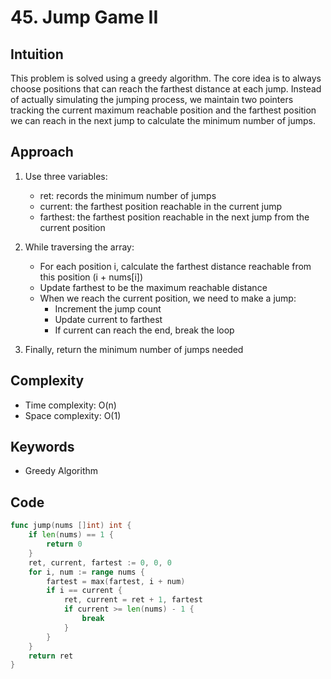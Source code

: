 # 45. Jump Game II

## Intuition

This problem is solved using a greedy algorithm. The core idea is to always choose positions that can reach the farthest distance at each jump. Instead of actually simulating the jumping process, we maintain two pointers tracking the current maximum reachable position and the farthest position we can reach in the next jump to calculate the minimum number of jumps.

## Approach

1. Use three variables:
    - ret: records the minimum number of jumps
    - current: the farthest position reachable in the current jump
    - farthest: the farthest position reachable in the next jump from the current position

2. While traversing the array:
    - For each position i, calculate the farthest distance reachable from this position (i + nums[i])
    - Update farthest to be the maximum reachable distance
    - When we reach the current position, we need to make a jump:
        - Increment the jump count
        - Update current to farthest
        - If current can reach the end, break the loop

3. Finally, return the minimum number of jumps needed

## Complexity

- Time complexity: O(n)
- Space complexity: O(1)

## Keywords

- Greedy Algorithm

## Code

```go
func jump(nums []int) int {
    if len(nums) == 1 {
        return 0
    }
    ret, current, fartest := 0, 0, 0
    for i, num := range nums {
        fartest = max(fartest, i + num)
        if i == current {
            ret, current = ret + 1, fartest
            if current >= len(nums) - 1 {
                break
            }
        }
    }
    return ret
}
```
